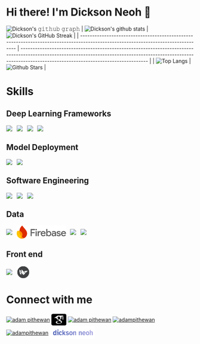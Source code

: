 # Hi there! I'm Dickson Neoh 👋

![Dickson's 𝚐𝚒𝚝𝚑𝚞𝚋 𝚐𝚛𝚊𝚙𝚑](https://activity-graph.herokuapp.com/graph?username=dnth&theme=github&bg_color=172f44&line=a2c3e0&point=3192e4)
| ![Dickson's github stats](https://github-readme-stats.vercel.app/api?username=dnth&show_icons=true&theme=prussian)             | ![Dickson's GitHub Streak](https://github-readme-streak-stats.herokuapp.com/?user=dnth&theme=prussian)                                                                                                           |
| --------------------------------------------------------------------------------------------------------------------------------- | ----------------------------------------------------------------------------------------------------------------------------------------------------------------------------------------------------------------- |
| ![Top Langs](https://github-readme-stats.vercel.app/api/top-langs/?username=dnth&langs_count=8&theme=prussian&layout=compact) | ![Github Stars](https://github-readme-stats.vercel.app/api?username=dnth&show_icons=true&locale=en&count_private=true&hide_rank=true&custom_title=My%20GitHub%20Stats&disable_animations=true&theme=prussian) |

# Skills
## Deep Learning Frameworks
<p align="left">
<a href="https://github.com/fastai/fastai" target="blank"><img align="center"
      src="https://external-content.duckduckgo.com/iu/?u=https%3A%2F%2Fi1.wp.com%2Fdatascienceweek.org%2Fwp-content%2Fuploads%2F2019%2F12%2Ffast.ai_.jpg%3Fssl%3D1&f=1&nofb=1"
      height="40" /></a>
&nbsp;
<a href="https://github.com/pytorch/pytorch" target="blank"><img align="center"
      src="https://raw.githubusercontent.com/valohai/ml-logos/master/pytorch.svg"
      height="35" /></a>
&nbsp;
<a href="hhttps://github.com/keras-team/keras" target="blank"><img align="center"
      src="https://raw.githubusercontent.com/valohai/ml-logos/master/keras-text.svg"
      height="35" /></a>
&nbsp;
<a href="https://github.com/tensorflow/tensorflow" target="blank"><img align="center" 
      src="https://raw.githubusercontent.com/valohai/ml-logos/master/tensorflow-layout.svg" 
      height="35" /></a>


## Model Deployment
<p align="left">
      <a href="https://github.com/openvinotoolkit/openvino" target="blank"><img align="center" 
      src="https://raw.githubusercontent.com/valohai/ml-logos/master/openvino-2.svg" 
      height="35" /></a>
      &nbsp;
      <a href="https://developer.nvidia.com/tensorrt" target="blank"><img align="center" 
      src="https://developer.nvidia.com/blog/wp-content/uploads/2020/04/tensorrt-logo-625x290.png" 
      height="35" /></a>
 </p>
 

 
## Software Engineering
<p align="left">
      <a href="https://git-scm.com/" target="blank"><img align="center" 
      src="https://raw.githubusercontent.com/dnth/logos/master/logos/git.svg" 
      height="35" /></a>
      &nbsp;
      <a href="https://jupyter.org/" target="blank"><img align="center" 
      src="https://raw.githubusercontent.com/dnth/logos/master/logos/jupyter.svg" 
      height="35" /></a>
      &nbsp;
      <a href="https://code.visualstudio.com/" target="blank"><img align="center" 
      src="https://raw.githubusercontent.com/auchenberg/vscode-logo-svg/master/vscode-logo.svg" 
      height="35" /></a>
      &nbsp;
 </p>




## Data

<p align="left">
<a href="https://github.com/apache/spark" target="blank"><img align="center"
      src="https://raw.githubusercontent.com/valohai/ml-logos/master/spark.svg"
      height="35" /></a>
&nbsp;
<a href="https://firebase.google.com/" target="blank"><img align="center"
      src="https://raw.githubusercontent.com/gilbarbara/logos/master/logos/firebase.svg"
      height="35" /></a>
&nbsp;
<a href="https://github.com/grafana/grafana" target="blank"><img align="center"
      src="https://raw.githubusercontent.com/gilbarbara/logos/master/logos/grafana.svg"
      height="35" /></a>
&nbsp;
<a href="https://github.com/influxdata/influxdb" target="blank"><img align="center"
      src="https://raw.githubusercontent.com/gilbarbara/logos/master/logos/influxdb.svg"
      height="35" /></a>
 </p>



## Front end

<p align="left">
<a href="https://github.com/flutter/flutter" target="blank"><img align="center"
      src="https://raw.githubusercontent.com/gilbarbara/logos/master/logos/flutter.svg"
      height="35" /></a>
&nbsp;
<a href="https://github.com/kivy/kivy" target="blank"><img align="center"
      src="https://raw.githubusercontent.com/kivy/kivy/master/kivy/data/logo/kivy-icon-256.png"
      height="35" /></a>
 </p>




# Connect with me
<p align="left">
  <a href="https://www.linkedin.com/in/dickson-neoh-3a6984b8/" target="blank"><img align="center"
      src="https://raw.githubusercontent.com/dnth/github-profile-readme-generator/master/src/images/icons/Social/linked-in-alt.svg"
      alt="adam pithewan" height="25" width="40" /></a>
<a href="https://scholar.google.com/citations?hl=en&user=CBGCEskAAAAJ" target="blank"><img align="center"
      src="https://raw.githubusercontent.com/jpswalsh/academicons/master/svg/google-scholar-square.svg"
      alt="adam pithewan" height="35" width="40" /></a>
<a href="https://www.researchgate.net/profile/Dickson-Neoh" target="blank"><img align="center"
      src="https://avatars0.githubusercontent.com/u/1073651?s=200&v=4"
      alt="adam pithewan" height="35" width="50" /></a>
 <a href="https://twitter.com/dicksonneoh7" target="blank"><img align="center"
      src="https://raw.githubusercontent.com/dnth/github-profile-readme-generator/master/src/images/icons/Social/twitter.svg"
      alt="adampithewan" height="35" width="40" /></a>
   <a href="https://www.youtube.com/channel/UCJckpaGYra_p9ixmEDvYARA" target="blank"><img align="center"
      src="https://raw.githubusercontent.com/dnth/github-profile-readme-generator/master/src/images/icons/Social/youtube.svg"
      alt="adampithewan" height="35" width="40" /></a>
  <a href="https://dicksonneoh.com/" target="blank"><img align="center"
      src="https://raw.githubusercontent.com/dnth/dnth.github.io/main/static/images/site-navigation/logo_dn.png"
      alt="adampithewan" height="35" width="120" /></a>
</p>


